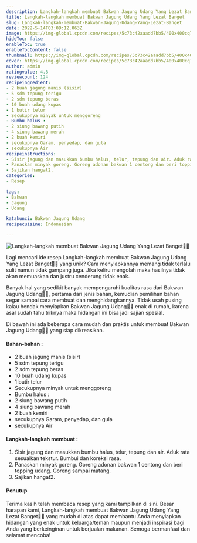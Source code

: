 ```yaml
---
description: Langkah-langkah membuat Bakwan Jagung Udang Yang Lezat Banget"
title: Langkah-langkah membuat Bakwan Jagung Udang Yang Lezat Banget
slug: Langkah-langkah-membuat-Bakwan-Jagung-Udang-Yang-Lezat-Banget
date: 2022-5-14T03:09:12.063Z
image: https://img-global.cpcdn.com/recipes/5c73c42aaadd7bb5/400x400cq70/photo.jpg
hideToc: false
enableToc: true
enableTocContent: false
thumbnail: https://img-global.cpcdn.com/recipes/5c73c42aaadd7bb5/400x400cq70/photo.jpg
cover: https://img-global.cpcdn.com/recipes/5c73c42aaadd7bb5/400x400cq70/photo.jpg
author: admin
ratingvalue: 4.8
reviewcount: 124
recipeingredient:
- 2 buah jagung manis (sisir)
- 5 sdm tepung terigu
- 2 sdm tepung beras
- 10 buah udang kupas
- 1 butir telur
- Secukupnya minyak untuk menggoreng
- Bumbu halus :
- 2 siung bawang putih
- 4 siung bawang merah
- 2 buah kemiri
- secukupnya Garam, penyedap, dan gula
- secukupnya Air
recipeinstructions:
- Sisir jagung dan masukkan bumbu halus, telur, tepung dan air. Aduk rata sesuaikan tekstur. Bumbui dan koreksi rasa.
- Panaskan minyak goreng. Goreng adonan bakwan 1 centong dan beri topping udang. Goreng sampai matang.
- Sajikan hangat2.
categories:
- Resep

tags:
- Bakwan
- Jagung
- Udang

katakunci: Bakwan Jagung Udang
recipecuisine: Indonesian

---
```


![Langkah-langkah membuat Bakwan Jagung Udang Yang Lezat Banget👩‍🍳](https://img-global.cpcdn.com/recipes/5c73c42aaadd7bb5/400x400cq70/photo.jpg)

Lagi mencari ide resep Langkah-langkah membuat Bakwan Jagung Udang Yang Lezat Banget👩‍🍳 yang unik? Cara menyiapkannya memang tidak terlalu sulit namun tidak gampang juga. Jika keliru mengolah maka hasilnya tidak akan memuaskan dan justru cenderung tidak enak.

Banyak hal yang sedikit banyak mempengaruhi kualitas rasa dari Bakwan Jagung Udang👩‍🍳, pertama dari jenis bahan, kemudian pemilihan bahan segar sampai cara membuat dan menghidangkannya. Tidak usah pusing kalau hendak menyiapkan Bakwan Jagung Udang👩‍🍳 enak di rumah, karena asal sudah tahu triknya maka hidangan ini bisa jadi sajian spesial.

Di bawah ini ada beberapa cara mudah dan praktis untuk membuat Bakwan Jagung Udang👩‍🍳 yang siap dikreasikan.

<!--inarticleads1-->

#### Bahan-bahan :

- 2 buah jagung manis (sisir)
- 5 sdm tepung terigu
- 2 sdm tepung beras
- 10 buah udang kupas
- 1 butir telur
- Secukupnya minyak untuk menggoreng
- Bumbu halus :
- 2 siung bawang putih
- 4 siung bawang merah
- 2 buah kemiri
- secukupnya Garam, penyedap, dan gula
- secukupnya Air

<!--inarticleads2-->

#### Langkah-langkah membuat :

1. Sisir jagung dan masukkan bumbu halus, telur, tepung dan air. Aduk rata sesuaikan tekstur. Bumbui dan koreksi rasa.
1. Panaskan minyak goreng. Goreng adonan bakwan 1 centong dan beri topping udang. Goreng sampai matang.
1. Sajikan hangat2.

#### Penutup

Terima kasih telah membaca resep yang kami tampilkan di sini. Besar harapan kami, Langkah-langkah membuat Bakwan Jagung Udang Yang Lezat Banget👩‍🍳 yang mudah di atas dapat membantu Anda menyiapkan hidangan yang enak untuk keluarga/teman maupun menjadi inspirasi bagi Anda yang berkeinginan untuk berjualan makanan. Semoga bermanfaat dan selamat mencoba!